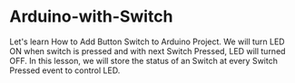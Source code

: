 # Arduino-with-Switch
Let's learn How to Add Button Switch to Arduino Project. We will turn LED ON when switch is pressed and with next Switch Pressed, LED will turned OFF. In this lesson, we will store the status of an Switch at every Switch Pressed event to control LED.
